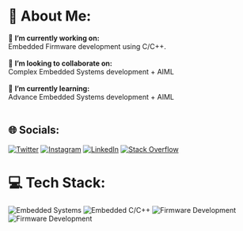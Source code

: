# 💫 About Me:
🔭 **I’m currently working on:**  <br>Embedded Firmware development using C/C++.<br><br>👯 **I’m looking to collaborate on:**  <br>Complex Embedded Systems development + AIML<br><br>🌱 **I’m currently learning:**  <br>Advance Embedded Systems development + AIML<br><br>


## 🌐 Socials:
[![Twitter](https://img.shields.io/badge/Twitter-%231DA1F2.svg?logo=Twitter&logoColor=white)](https://twitter.com/SDibbadamani) [![Instagram](https://img.shields.io/badge/Instagram-%23E4405F.svg?logo=Instagram&logoColor=white)](https://www.instagram.com/sharaaaaanu) [![LinkedIn](https://img.shields.io/badge/LinkedIn-%230077B5.svg?logo=linkedin&logoColor=white)](https://www.linkedin.com/in/sharanu-dibbadamani) [![Stack Overflow](https://img.shields.io/badge/-Stackoverflow-FE7A16?logo=stack-overflow&logoColor=white)](https://stackoverflow.com/users/17106326)

# 💻 Tech Stack:
![Embedded Systems](https://img.shields.io/badge/Embedded%20Systems-%23FFA500.svg?style=for-the-badge&logo=c%2B%2B&logoColor=white)
![Embedded C/C++](https://img.shields.io/badge/Embedded%20C/C++-%2300599C.svg?style=for-the-badge&logo=c%2B%2B&logoColor=white)
![Firmware Development](https://img.shields.io/badge/Firmware%20Development-%23009639.svg?style=for-the-badge&logo=firmware&logoColor=white)
![Firmware Development](https://img.shields.io/badge/Python-%233776AB.svg?style=for-the-badge&logo=python&logoColor=white)
